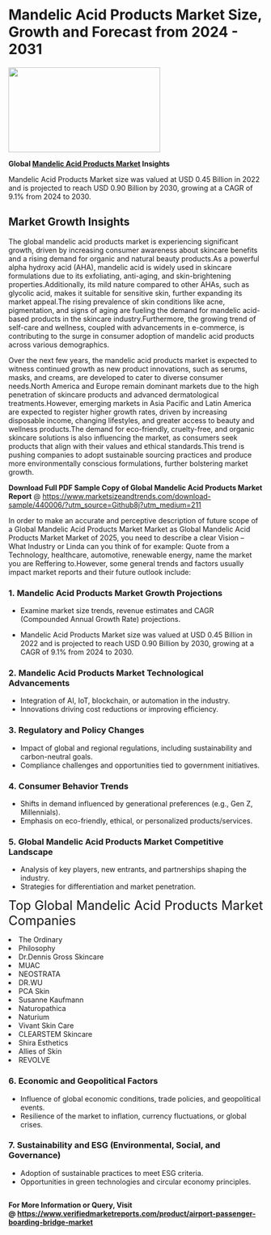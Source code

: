 <H1>Mandelic Acid Products Market Size, Growth and Forecast from 2024 - 2031</H1><img class="aligncenter size-medium wp-image-584254" src="https://thirdeyenews.in/wp-content/uploads/2024/09/Global-Market-Research-300x168.jpeg" alt="" width="300" height="168" /><p><strong>Global&nbsp;<a href="https://www.marketsizeandtrends.com/download-sample/440006/?utm_source=Github8j?utm_medium=211">Mandelic Acid Products Market</a> Insights</strong></p><p>Mandelic Acid Products Market size was valued at USD 0.45 Billion in 2022 and is projected to reach USD 0.90 Billion by 2030, growing at a CAGR of 9.1% from 2024 to 2030.</p><p><h2>Market Growth Insights</h2> <p>The global mandelic acid products market is experiencing significant growth, driven by increasing consumer awareness about skincare benefits and a rising demand for organic and natural beauty products.As a powerful alpha hydroxy acid (AHA), mandelic acid is widely used in skincare formulations due to its exfoliating, anti-aging, and skin-brightening properties.Additionally, its mild nature compared to other AHAs, such as glycolic acid, makes it suitable for sensitive skin, further expanding its market appeal.The rising prevalence of skin conditions like acne, pigmentation, and signs of aging are fueling the demand for mandelic acid-based products in the skincare industry.Furthermore, the growing trend of self-care and wellness, coupled with advancements in e-commerce, is contributing to the surge in consumer adoption of mandelic acid products across various demographics.</p> <p>Over the next few years, the mandelic acid products market is expected to witness continued growth as new product innovations, such as serums, masks, and creams, are developed to cater to diverse consumer needs.North America and Europe remain dominant markets due to the high penetration of skincare products and advanced dermatological treatments.However, emerging markets in Asia Pacific and Latin America are expected to register higher growth rates, driven by increasing disposable income, changing lifestyles, and greater access to beauty and wellness products.The demand for eco-friendly, cruelty-free, and organic skincare solutions is also influencing the market, as consumers seek products that align with their values and ethical standards.This trend is pushing companies to adopt sustainable sourcing practices and produce more environmentally conscious formulations, further bolstering market growth.</p> <p><span class=""><strong>Download Full PDF Sample Copy of Global Mandelic Acid Products Market Report</strong> @ <a href="https://www.marketsizeandtrends.com/download-sample/440006/?utm_source=Github8j?utm_medium=211" target="_blank">https://www.marketsizeandtrends.com/download-sample/440006/?utm_source=Github8j?utm_medium=211</a></span></p><p>In order to make an accurate and perceptive description of future scope of a Global&nbsp;Mandelic Acid Products Market Market as Global&nbsp;Mandelic Acid Products Market Market of 2025, you need to describe a clear Vision &ndash; What Industry or Linda can you think of for example: Quote from a Technology, healthcare, automotive, renewable energy, name the market you are Reffering to.However, some general trends and factors usually impact market reports and their future outlook include:</p><h3>1.&nbsp;<strong>Mandelic Acid Products Market Growth Projections</strong></h3><ul><li>Examine market size trends, revenue estimates and CAGR (Compounded Annual Growth Rate) projections.</li><li><p>Mandelic Acid Products Market size was valued at USD 0.45 Billion in 2022 and is projected to reach USD 0.90 Billion by 2030, growing at a CAGR of 9.1% from 2024 to 2030.</p></li></ul><h3>2.&nbsp;<strong>Mandelic Acid Products Market Technological Advancements</strong></h3><ul><li>Integration of AI, IoT, blockchain, or automation in the industry.</li><li>Innovations driving cost reductions or improving efficiency.</li></ul><h3>3.&nbsp;<strong>Regulatory and Policy Changes</strong></h3><ul><li>Impact of global and regional regulations, including sustainability and carbon-neutral goals.</li><li>Compliance challenges and opportunities tied to government initiatives.</li></ul><h3>4.&nbsp;<strong>Consumer Behavior Trends</strong></h3><ul><li>Shifts in demand influenced by generational preferences (e.g., Gen Z, Millennials).</li><li>Emphasis on eco-friendly, ethical, or personalized products/services.</li></ul><h3>5.&nbsp;<strong>Global Mandelic Acid Products Market Competitive Landscape</strong></h3><ul><li>Analysis of key players, new entrants, and partnerships shaping the industry.</li><li>Strategies for differentiation and market penetration.</li></ul><p data-pm-slice="1 1 []"><span style="color: inherit; font-family: inherit; font-size: 25px;">Top Global Mandelic Acid Products Market Companies</span></p><div class="" data-test-id=""><p><li>The Ordinary</li><li> Philosophy</li><li> Dr.Dennis Gross Skincare</li><li> MUAC</li><li> NEOSTRATA</li><li> DR.WU</li><li> PCA Skin</li><li> Susanne Kaufmann</li><li> Naturopathica</li><li> Naturium</li><li> Vivant Skin Care</li><li> CLEARSTEM Skincare</li><li> Shira Esthetics</li><li> Allies of Skin</li><li> REVOLVE</li></p></div><h3>6.&nbsp;<strong>Economic and Geopolitical Factors</strong></h3><ul><li>Influence of global economic conditions, trade policies, and geopolitical events.</li><li>Resilience of the market to inflation, currency fluctuations, or global crises.</li></ul><h3>7.&nbsp;<strong>Sustainability and ESG (Environmental, Social, and Governance)</strong></h3><ul><li>Adoption of sustainable practices to meet ESG criteria.</li><li>Opportunities in green technologies and circular economy principles.</li></ul><h2><strong style="font-size: 14px;">For More Information or Query, Visit @&nbsp;</strong><a style="background-color: #ffffff; font-size: 14px;" href="https://www.marketsizeandtrends.com/report/mandelic-acid-products-market/" target="_blank">https://www.verifiedmarketreports.com/product/airport-passenger-boarding-bridge-market</a></h2>